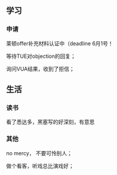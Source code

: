 ## 学习
### 申请
莱顿offer补充材料认证中（deadline 6月1号！

等待TUE对objection的回复；

询问VUA结果，收到了拒信；


## 生活
### 读书
看了悉达多，黑塞写的好深刻，有意思

### 其他
no mercy， 不要可怜别人；

做个看客，听戏总比演戏好；

